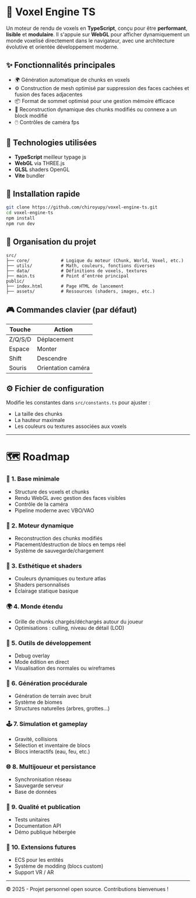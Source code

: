 # 🧱 Voxel Engine TS

Un moteur de rendu de voxels en **TypeScript**, conçu pour être **performant**, **lisible** et **modulaire**. Il s'appuie sur **WebGL** pour afficher dynamiquement un monde voxelisé directement dans le navigateur, avec une architecture évolutive et orientée développement moderne.

## ✨ Fonctionnalités principales

- 🌍 Génération automatique de chunks en voxels
- ⚙️ Construction de mesh optimisé par suppression des faces cachées et fusion des faces adjacentes
- 📦 Format de sommet optimisé pour une gestion mémoire éfficace
- 🔄 Reconstruction dynamique des chunks modifiés ou connexe a un block modifié
- 🖱️ Contrôles de caméra fps

## 🧰 Technologies utilisées

- **TypeScript** meilleur typage js
- **WebGL** via THREE.js
- **GLSL** shaders OpenGL
- **Vite** bundler

## 🚀 Installation rapide

```bash
git clone https://github.com/chiroyupy/voxel-engine-ts.git
cd voxel-engine-ts
npm install
npm run dev
```

## 📁 Organisation du projet

```
src/
├── core/            # Logique du moteur (Chunk, World, Voxel, etc.)
├── utils/           # Math, couleurs, fonctions diverses
├── data/            # Définitions de voxels, textures
├── main.ts          # Point d’entrée principal
public/
├── index.html       # Page HTML de lancement
├── assets/          # Ressources (shaders, images, etc.)
```

## 🎮 Commandes clavier (par défaut)

| Touche  | Action               |
|---------|----------------------|
| Z/Q/S/D | Déplacement          |
| Espace  | Monter               |
| Shift   | Descendre            |
| Souris  | Orientation caméra   |

## ⚙️ Fichier de configuration

Modifie les constantes dans `src/constants.ts` pour ajuster :
- La taille des chunks
- La hauteur maximale
- Les couleurs ou textures associées aux voxels

---

# 🗺️ Roadmap

### 🔰 1. Base minimale
- Structure des voxels et chunks
- Rendu WebGL avec gestion des faces visibles
- Contrôle de la caméra
- Pipeline moderne avec VBO/VAO

### 🔄 2. Moteur dynamique
- Reconstruction des chunks modifiés
- Placement/destruction de blocs en temps réel
- Système de sauvegarde/chargement

### 🎨 3. Esthétique et shaders
- Couleurs dynamiques ou texture atlas
- Shaders personnalisés
- Éclairage statique basique

### 🌍 4. Monde étendu
- Grille de chunks chargés/déchargés autour du joueur
- Optimisations : culling, niveau de détail (LOD)

### 🧰 5. Outils de développement
- Debug overlay
- Mode édition en direct
- Visualisation des normales ou wireframes

### 🌱 6. Génération procédurale
- Génération de terrain avec bruit
- Système de biomes
- Structures naturelles (arbres, grottes…)

### 🕹️ 7. Simulation et gameplay
- Gravité, collisions
- Sélection et inventaire de blocs
- Blocs interactifs (eau, feu, etc.)

### 🌐 8. Multijoueur et persistance
- Synchronisation réseau
- Sauvegarde serveur
- Base de données

### 🧪 9. Qualité et publication
- Tests unitaires
- Documentation API
- Démo publique hébergée

### 🧩 10. Extensions futures
- ECS pour les entités
- Système de modding (blocs custom)
- Support VR / AR

---

© 2025 - Projet personnel open source. Contributions bienvenues !
